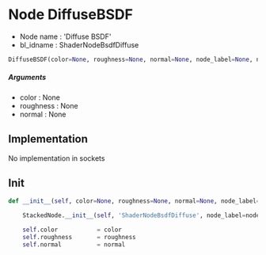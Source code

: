 # Node DiffuseBSDF

- Node name : 'Diffuse BSDF'
- bl_idname : ShaderNodeBsdfDiffuse


``` python
DiffuseBSDF(color=None, roughness=None, normal=None, node_label=None, node_color=None)
```
##### Arguments

- color : None
- roughness : None
- normal : None

## Implementation

No implementation in sockets

## Init

``` python
def __init__(self, color=None, roughness=None, normal=None, node_label=None, node_color=None):

    StackedNode.__init__(self, 'ShaderNodeBsdfDiffuse', node_label=node_label, node_color=node_color)

    self.color           = color
    self.roughness       = roughness
    self.normal          = normal
```

